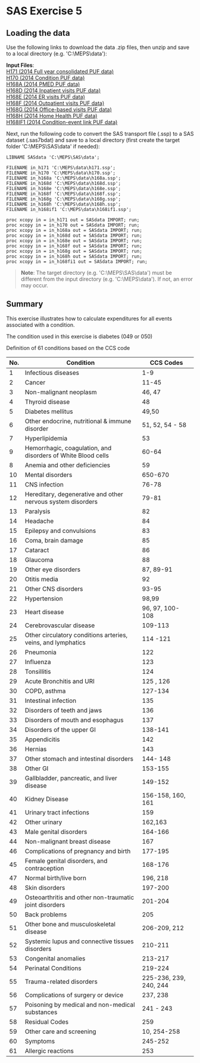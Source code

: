 # SAS Exercise 5

## Loading the data
Use the following links to download the data .zip files, then unzip and save to a local directory (e.g. 'C:\MEPS\data'):

**Input Files**:  
[H171 (2014 Full year consolidated PUF data)](https://meps.ahrq.gov/mepsweb/data_files/pufs/h171ssp.zip)
<br>[H170 (2014 Condition PUF data)](https://meps.ahrq.gov/mepsweb/data_files/pufs/h170ssp.zip)
<br>[H168A (2014 PMED PUF data)](https://meps.ahrq.gov/mepsweb/data_files/pufs/h168assp.zip)
<br>[H168D (2014 Inpatient visits PUF data)](https://meps.ahrq.gov/mepsweb/data_files/pufs/h168dssp.zip)
<br>[H168E (2014 ER visits PUF data)](https://meps.ahrq.gov/mepsweb/data_files/pufs/h168essp.zip)
<br>[H168F (2014 Outpatient visits PUF data)](https://meps.ahrq.gov/mepsweb/data_files/pufs/h168fssp.zip)
<br>[H168G (2014 Office-based visits PUF data)](https://meps.ahrq.gov/mepsweb/data_files/pufs/h168gssp.zip)
<br>[H168H (2014 Home Health PUF data)](https://meps.ahrq.gov/mepsweb/data_files/pufs/h168hssp.zip)
<br>[H168IF1 (2014 Condition-event link PUF data)](https://meps.ahrq.gov/mepsweb/data_files/pufs/h168if1ssp.zip)

Next, run the following code to convert the SAS transport file (.ssp) to a SAS dataset (.sas7bdat) and save to a local directory (first create the target folder 'C:\MEPS\SAS\data' if needed):
``` sas
LIBNAME SASdata 'C:\MEPS\SAS\data';

FILENAME in_h171 'C:\MEPS\data\h171.ssp';
FILENAME in_h170 'C:\MEPS\data\h170.ssp';
FILENAME in_h168a 'C:\MEPS\data\h168a.ssp';
FILENAME in_h168d 'C:\MEPS\data\h168d.ssp';
FILENAME in_h168e 'C:\MEPS\data\h168e.ssp';
FILENAME in_h168f 'C:\MEPS\data\h168f.ssp';
FILENAME in_h168g 'C:\MEPS\data\h168g.ssp';
FILENAME in_h168h 'C:\MEPS\data\h168h.ssp';
FILENAME in_h168if1 'C:\MEPS\data\h168if1.ssp';

proc xcopy in = in_h171 out = SASdata IMPORT; run;
proc xcopy in = in_h170 out = SASdata IMPORT; run;
proc xcopy in = in_h168a out = SASdata IMPORT; run;
proc xcopy in = in_h168d out = SASdata IMPORT; run;
proc xcopy in = in_h168e out = SASdata IMPORT; run;
proc xcopy in = in_h168f out = SASdata IMPORT; run;
proc xcopy in = in_h168g out = SASdata IMPORT; run;
proc xcopy in = in_h168h out = SASdata IMPORT; run;
proc xcopy in = in_h168fi1 out = SASdata IMPORT; run;
```
> <b>Note</b>: The target directory (e.g. 'C:\MEPS\SAS\data') must be different from the input directory (e.g. 'C:\MEPS\data'). If not, an error may occur.


## Summary
This exercise illustrates how to calculate expenditures for all events associated with a condition.

The condition used in this exercise is diabetes (049 or 050)

Definition of 61 conditions based on the CCS code

No. | Condition | CCS Codes
-------|------------- |-------------
1|Infectious diseases |1-9
2|  Cancer   | 11-45
3|  Non-malignant neoplasm  |46, 47
4|  Thyroid disease  |48
5|  Diabetes mellitus| 49,50
6|  Other endocrine, nutritional & immune disorder  |51, 52, 54 - 58
7|  Hyperlipidemia   |53
9|  Hemorrhagic, coagulation, and disorders of White Blood cells | 60-64
8|  Anemia and other deficiencies  |59
10| Mental disorders |650-670
11| CNS infection  |76-78
12| Hereditary, degenerative and other nervous system disorders  |79-81
13| Paralysis |82
14| Headache |84
15| Epilepsy and convulsions   |83
16| Coma, brain damage |85
17| Cataract|86
18| Glaucoma | 88
19| Other eye disorders  | 87, 89-91
20| Otitis media | 92
21| Other CNS disorders  | 93-95
22| Hypertension | 98,99
23| Heart disease| 96, 97, 100-108
24| Cerebrovascular disease| 109-113
25| Other circulatory conditions arteries, veins, and lymphatics| 114 -121
26| Pneumonia| 122
27| Influenza| 123
28| Tonsillitis  | 124
29| Acute Bronchitis and URI   | 125 , 126
30| COPD, asthma | 127-134
31| Intestinal infection | 135
32| Disorders of teeth and jaws| 136
33| Disorders of mouth and esophagus   | 137
34| Disorders of the upper GI  | 138-141
35| Appendicitis | 142
36| Hernias| 143
37| Other stomach and intestinal disorders   | 144- 148
38| Other GI | 153-155
39| Gallbladder, pancreatic, and liver disease   | 149-152
40| Kidney Disease   | 156-158, 160, 161
41| Urinary tract infections   | 159
42| Other urinary| 162,163
43| Male genital disorders | 164-166
44| Non-malignant breast disease   | 167
46| Complications of pregnancy and birth | 177-195
45| Female genital disorders, and contraception  | 168-176
47| Normal birth/live born | 196, 218
48| Skin disorders   | 197-200
49| Osteoarthritis and other non-traumatic joint disorders |201-204
50| Back problems| 205
51| Other bone and musculoskeletal  disease  | 206-209, 212
52| Systemic lupus and connective tissues disorders  | 210-211
53| Congenital anomalies | 213-217
54| Perinatal Conditions | 219-224
55| Trauma-related disorders   | 225-236, 239, 240, 244
56| Complications of surgery or device | 237, 238
57| Poisoning by medical and non-medical substances  | 241 - 243
58| Residual Codes   | 259
59| Other care and screening   | 10, 254-258
60| Symptoms | 245-252
61| Allergic reactions   | 253

